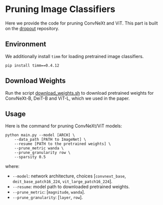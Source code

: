 # Pruning Image Classifiers
Here we provide the code for pruning ConvNeXt and ViT. This part is built on the [dropout](https://github.com/facebookresearch/dropout) repository.

## Environment
We additionally install `timm` for loading pretrained image classifiers.
```
pip install timm==0.4.12
```

## Download Weights
Run the script [download_weights.sh](download_weights.sh) to download pretrained weights for ConvNeXt-B, DeiT-B and ViT-L, which we used in the paper.

## Usage
Here is the command for pruning ConvNeXt/ViT models:
```
python main.py --model [ARCH] \
    --data_path [PATH to ImageNet] \
    --resume [PATH to the pretrained weights] \
    --prune_metric wanda \
    --prune_granularity row \
    --sparsity 0.5
```
where:
- `--model`: network architecture, choices [`convnext_base`, `deit_base_patch16_224`, `vit_large_patch16_224`].
- `--resume`: model path to downloaded pretrained weights.
- `--prune_metric`: [`magnitude`, `wanda`].
- `--prune_granularity`: [`layer`, `row`].
